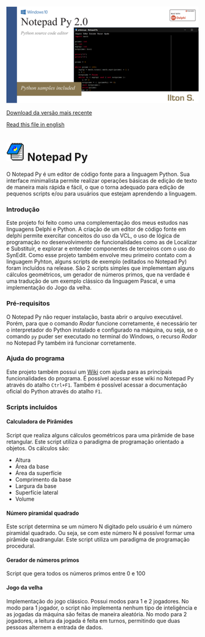 ![Cover Image](/Resources/notepadpy-cover.png)

[Download da versão mais recente](https://github.com/IltonS/notepad-py/releases/latest)

[Read this file in english](/README.md)

# ![Icon Image](/Resources/notepad-grid-icon_48.png) Notepad Py
O Notepad Py é um editor de código fonte para a linguagem Python. Sua interface minimalista permite realizar operações básicas de edição de texto de maneira mais rápida e fácil, o que o torna adequado para edição de pequenos scripts e/ou para usuários que estejam aprendendo a linguagem.

### Introdução
Este projeto foi feito como uma complementação dos meus estudos nas linguagens Delphi e Python. A criação de um editor de código fonte em delphi permite exercitar conceitos do uso da VCL, o uso de lógica de programação no desenvolvimento de funcionalidades como as de Localizar e Substituir, e explorar e entender componentes de terceiros com o uso do SynEdit. Como esse projeto também envolve meu primeiro contato com a linguagem Pyhton, alguns scripts de exemplo (editados no Notepad Py) foram incluídos na release. São 2 scripts simples que implementam alguns cálculos geométricos, um gerador de números primos, que na verdade é uma tradução de um exemplo clássico da linguagem Pascal, e uma implementação do Jogo da velha.

### Pré-requisitos
O Notepad Py não requer instalação, basta abrir o arquivo executável. Porém, para que o comando _Rodar_ funcione corretamente, é necessário ter o interpretador do Python instalado e configurado na máquina, ou seja, se o comando `py` puder ser executado no terminal do Windows, o recurso _Rodar_ no Notepad Py também irá funcionar corretamente.

### Ajuda do programa
Este projeto também possui um [Wiki](https://github.com/IltonS/notepad-py/wiki) com ajuda para as principais funcionalidades do programa. É possível acessar esse wiki no Notepad Py através do atalho `Ctrl+F1`. Também é possível acessar a documentação oficial do Python através do atalho `F1`.

### Scripts incluídos

#### Calculadora de Pirâmides
Script que realiza alguns cálculos geométricos para uma pirâmide de base retangular. Este script utiliza o paradigma de programação orientado a objetos. Os cálculos são:
* Altura
* Área da base
* Área da superfície
* Comprimento da base
* Largura da base
* Superfície lateral
* Volume

#### Número piramidal quadrado
Este script determina se um número N digitado pelo usuário é um número piramidal quadrado. Ou seja, se com este número N é possível formar uma pirâmide quadrangular. Este script utiliza um paradigma de programação procedural.

#### Gerador de números primos
Script que gera todos os números primos entre 0 e 100

#### Jogo da velha
Implementação do jogo clássico. Possui modos para 1 e 2 jogadores. No modo para 1 jogador, o script não implementa nenhum tipo de inteligência e as jogadas da máquina são feitas de maneira aleatória. No modo para 2 jogadores, a leitura da jogada é feita em turnos, permitindo que duas pessoas alternem a entrada de dados.
